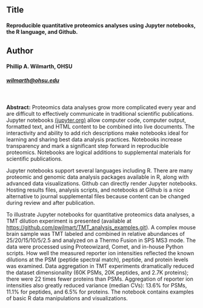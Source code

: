 ## Title
#### Reproducible quantitative proteomics analyses using Jupyter notebooks, the R language, and Github.

## Author
#### Phillip A. Wilmarth, OHSU
##### wilmarth@ohsu.edu

<br>

**Abstract:** Proteomics data analyses grow more complicated every year and are difficult to effectively communicate in traditional scientific publications. Jupyter notebooks [(jupyter.org)](www.jupyter.org) allow computer code, computer output, formatted text, and HTML content to be combined into live documents. The interactivity and ability to add rich descriptions make notebooks ideal for learning and sharing best data analysis practices. Notebooks increase transparency and mark a significant step forward in reproducible proteomics. Notebooks are logical additions to supplemental materials for scientific publications.

Jupyter notebooks support several languages including R. There are many proteomic and genomic data analysis packages available in R, along with advanced data visualizations. Github can directly render Jupyter notebooks. Hosting results files, analysis scripts, and notebooks at Github is a nice alternative to journal supplemental files because content can be changed during review and after publication.

To illustrate Jupyter notebooks for quantitative proteomics data analyses, a TMT dilution experiment is presented (available at https://github.com/pwilmart/TMT_analysis_examples.git). A complex mouse brain sample was TMT labeled and combined in relative abundances of 25/20/15/10/5/2.5 and analyzed on a Thermo Fusion in SPS MS3 mode. The data were processed using Proteowizard, Comet, and in-house Python scripts. How well the measured reporter ion intensities reflected the known dilutions at the PSM (peptide spectral match), peptide, and protein levels was examined. Data aggregation in TMT experiments dramatically reduced the dataset dimensionality (60K PSMs, 20K peptides, and 2.7K proteins); there were 22 times fewer proteins than PSMs. Aggregation of reporter ion intensities also greatly reduced variance (median CVs): 13.6% for PSMs, 11.1% for peptides, and 6.5% for proteins. The notebook contains examples of basic R data manipulations and visualizations.
